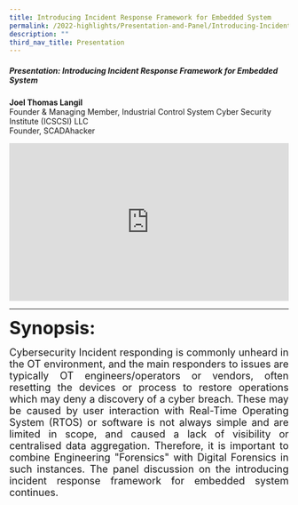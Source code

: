 ```yaml
---
title: Introducing Incident Response Framework for Embedded System
permalink: /2022-highlights/Presentation-and-Panel/Introducing-Incident-Response-Framework-for-Embedded-System/
description: ""
third_nav_title: Presentation
---
```

##### **Presentation: Introducing Incident Response Framework for Embedded System**

<b>Joel Thomas Langil</b><br>Founder & Managing Member,   Industrial Control System Cyber Security Institute (ICSCSI) LLC  
Founder, SCADAhacker<br>

<div class="video-container">
<iframe width="853" height="315" src="https://www.youtube.com/embed/Gp1tTNE3sq4" frameborder="0" allow="accelerometer; autoplay; encrypted-media; gyroscope; picture-in-picture" allowfullscreen></iframe></div>

<hr class="my-3 border-primary" />	

<font size=6><b> Synopsis: </b></font>

<p style="text-align:justify"><font size="4">Cybersecurity Incident responding is commonly unheard in the OT environment, and the main responders to issues are typically OT engineers/operators or vendors, often resetting the devices or process to restore operations which may deny a discovery of a cyber breach. These may be caused by user interaction with Real-Time Operating System (RTOS) or software is not always simple and are limited in scope, and caused a lack of visibility or centralised data aggregation. Therefore, it is important to combine Engineering "Forensics" with Digital Forensics in such instances. The panel discussion on the introducing incident response framework for embedded system continues.</font></p><br><br>


<style type="text/css"> 
	    .video-container {
      position: relative;
      padding-bottom: 56.25%; /* 16:9 */
      height: 0;
    }
    .video-container iframe {
      position: absolute;
      top: 0;
      left: 0;
      width: 100%;
      height: 100%;
    }
	</style>